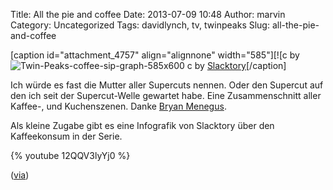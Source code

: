 Title: All the pie and coffee
Date: 2013-07-09 10:48
Author: marvin
Category: Uncategorized
Tags: davidlynch, tv, twinpeaks
Slug: all-the-pie-and-coffee

[caption id="attachment\_4757" align="alignnone" width="585"][![c by
![Twin-Peaks-coffee-sip-graph-585x600]({filename}/images/Twin-Peaks-coffee-sip-graph-585x600.jpg)
c by
[Slacktory](http://slacktory.com/2013/07/twin-peaks-all-the-pie-and-coffee/)[/caption]

Ich würde es fast die Mutter aller Supercuts nennen. Oder den Supercut
auf den ich seit der Supercut-Welle gewartet habe. Eine Zusammenschnitt
aller Kaffee-, und Kuchenszenen. Danke [Bryan
Menegus](http://gifthorsedentistry.tumblr.com/).

Als kleine Zugabe gibt es eine Infografik von Slacktory über den
Kaffeekonsum in der Serie.

{% youtube 12QQV3lyYj0 %}

([via](http://slacktory.com/2013/07/twin-peaks-all-the-pie-and-coffee/))

